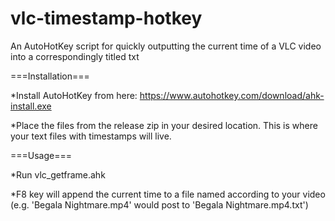 # vlc-timestamp-hotkey
An AutoHotKey script for quickly outputting the current time of a VLC video into a correspondingly titled txt

===Installation===

*Install AutoHotKey from here: https://www.autohotkey.com/download/ahk-install.exe

*Place the files from the release zip in your desired location. This is where your text files with timestamps will live.


===Usage===

*Run vlc_getframe.ahk

*F8 key will append the current time to a file named according to your video (e.g. 'Begala Nightmare.mp4' would post to 'Begala Nightmare.mp4.txt')

